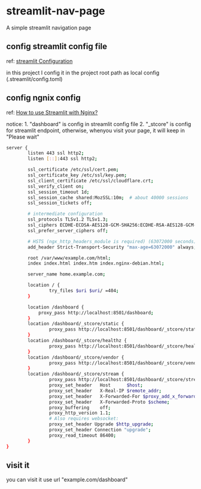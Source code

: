 # streamlit-nav-page
A simple streamlit navigation page 

## config streamlit config file

ref: [streamlit Configuration](https://docs.streamlit.io/library/advanced-features/configuration)

in this project I config it in the project root path as local config (.streamlit/config.toml)

## config ngnix config

ref: [How to use Streamlit with Nginx?](https://discuss.streamlit.io/t/how-to-use-streamlit-with-nginx/378/31?page=2)

notice: 
    1. "dashboard" is config in streamlit config file
    2. "_stcore" is config for streamlit endpoint, otherwise, whenyou visit your page, it will keep in "Please wait" 

```bash
server {
        listen 443 ssl http2;
        listen [::]:443 ssl http2;

        ssl_certificate /etc/ssl/cert.pem;
        ssl_certificate_key /etc/ssl/key.pem;
        ssl_client_certificate /etc/ssl/cloudflare.crt;
        ssl_verify_client on;
        ssl_session_timeout 1d;
        ssl_session_cache shared:MozSSL:10m;  # about 40000 sessions
        ssl_session_tickets off;

        # intermediate configuration
        ssl_protocols TLSv1.2 TLSv1.3;
        ssl_ciphers ECDHE-ECDSA-AES128-GCM-SHA256:ECDHE-RSA-AES128-GCM-SHA256:ECDHE-ECDSA-AES256-GCM-SHA384:ECDHE-RSA-AES256-GCM-SHA384:ECDHE-ECDSA-CHACHA20-POLY1305:ECDHE-RSA-CHACHA20-POLY1305:DHE-RSA-AES128-GCM-SHA256:DHE-RSA-AES256-GCM-SHA384;
        ssl_prefer_server_ciphers off;

        # HSTS (ngx_http_headers_module is required) (63072000 seconds)
        add_header Strict-Transport-Security "max-age=63072000" always;

        root /var/www/example.com/html;
        index index.html index.htm index.nginx-debian.html;

        server_name home.example.com;

        location / {
                try_files $uri $uri/ =404;
        }

        location /dashboard {
            proxy_pass http://localhost:8501/dashboard;
        }
        location /dashboard/_stcore/static {
                proxy_pass http://localhost:8501/dashboard/_stcore/static/;
        }
        location /dashboard/_stcore/healthz {
                proxy_pass http://localhost:8501/dashboard/_stcore/healthz;
        }
        location /dashboard/_stcore/vendor {
                proxy_pass http://localhost:8501/dashboard/_stcore/vendor;
        }
        location /dashboard/_stcore/stream {
                proxy_pass http://localhost:8501/dashboard/_stcore/stream;
                proxy_set_header   Host      $host;
                proxy_set_header   X-Real-IP $remote_addr;
                proxy_set_header   X-Forwarded-For $proxy_add_x_forwarded_for;
                proxy_set_header   X-Forwarded-Proto $scheme;
                proxy_buffering    off;
                proxy_http_version 1.1;
                # Also requires websocket:
                proxy_set_header Upgrade $http_upgrade;
                proxy_set_header Connection "upgrade";
                proxy_read_timeout 86400;
        }
}
```

## visit it

you can visit it use url "example.com/dashboard"